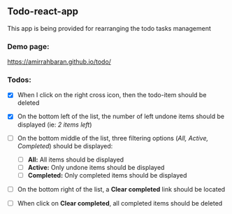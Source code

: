 ## Todo-react-app
This app is being provided for rearranging the todo tasks management

### Demo page:
https://amirrahbaran.github.io/todo/

### Todos:

- [x] When I click on the right cross icon, then the todo-item should be deleted

- [x] On the bottom left of the list, the number of left undone items should be displayed (ie: <i>2 items left</i>)

- [ ] On the bottom middle of the list, three filtering options (<i>All, Active, Completed</i>) should be displayed:
    - [ ] <b>All:</b> All items should be displayed 
    - [ ] <b>Active:</b> Only undone items should be displayed
    - [ ] <b>Completed:</b> Only completed items should be displayed

- [ ] On the bottom right of the list, a <b>Clear completed</b> link should be located

- [ ] When click on <b>Clear completed</b>, all completed items should be deleted
